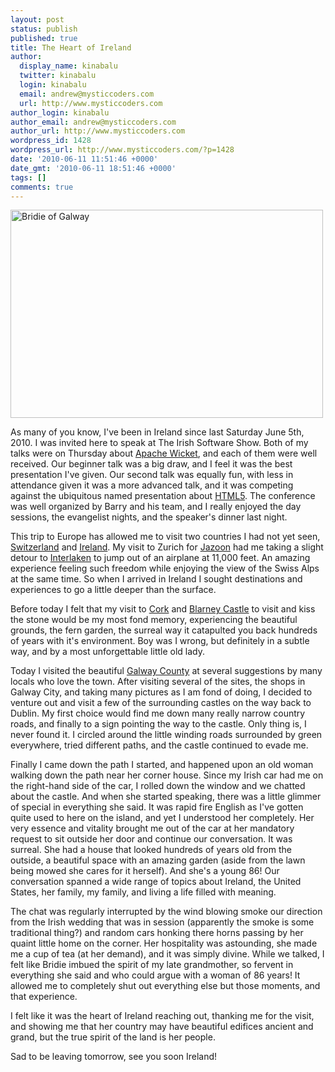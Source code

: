 ```yaml
---
layout: post
status: publish
published: true
title: The Heart of Ireland
author:
  display_name: kinabalu
  twitter: kinabalu
  login: kinabalu
  email: andrew@mysticcoders.com
  url: http://www.mysticcoders.com
author_login: kinabalu
author_email: andrew@mysticcoders.com
author_url: http://www.mysticcoders.com
wordpress_id: 1428
wordpress_url: http://www.mysticcoders.com/?p=1428
date: '2010-06-11 11:51:46 +0000'
date_gmt: '2010-06-11 18:51:46 +0000'
tags: []
comments: true
---
```

<a href="http://www.flickr.com/photos/kinabalu/4690785253/" title="Bridie of Galway by kinabalu, on Flickr" target="_blank"><img src="https://farm5.static.flickr.com/4029/4690785253_420f921e10.jpg" width="500" height="333" alt="Bridie of Galway" /></a>

As many of you know, I've been in Ireland since last Saturday June 5th, 2010.  I was invited here to speak at The Irish Software Show.  Both of my talks were on Thursday about <a href="http://wicket.apache.org" target="_blank">Apache Wicket</a>, and each of them were well received.  Our beginner talk was a big draw, and I feel it was the best presentation I've given.  Our second talk was equally fun, with less in attendance given it was a more advanced talk, and it was competing against the ubiquitous named presentation about <a href="http://en.wikipedia.org/wiki/HTML5" target="_blank">HTML5</a>.  The conference was well organized by Barry and his team, and I really enjoyed the day sessions, the evangelist nights, and the speaker's dinner last night.

This trip to Europe has allowed me to visit two countries I had not yet seen, <a href="http://en.wikipedia.org/wiki/Switzerland" target="_blank">Switzerland</a> and <a href="http://en.wikipedia.org/wiki/Ireland" target="_blank">Ireland</a>.  My visit to Zurich for <a href="http://jazoon.com" target="_blank">Jazoon</a> had me taking a slight detour to <a href="http://en.wikipedia.org/wiki/Interlaken" target="_blank">Interlaken</a> to jump out of an airplane at 11,000 feet.  An amazing experience feeling such freedom while enjoying the view of the Swiss Alps at the same time.  So when I arrived in Ireland I sought destinations and experiences to go a little deeper than the surface.

Before today I felt that my visit to <a href="http://en.wikipedia.org/wiki/Cork" target="_blank">Cork</a> and <a href="http://en.wikipedia.org/wiki/Blarney_Castle" target="_blank">Blarney Castle</a> to visit and kiss the stone would be my most fond memory, experiencing the beautiful grounds, the fern garden, the surreal way it catapulted you back hundreds of years with it's environment.  Boy was I wrong, but definitely in a subtle way, and by a most unforgettable little old lady.

Today I visited the beautiful <a href="http://en.wikipedia.org/wiki/Galway" target="_blank">Galway County</a> at several suggestions by many locals who love the town.  After visiting several of the sites, the shops in Galway City, and taking many pictures as I am fond of doing, I decided to venture out and visit a few of the surrounding castles on the way back to Dublin.  My first choice would find me down many really narrow country roads, and finally to a sign pointing the way to the castle.  Only thing is, I never found it.  I circled around the little winding roads surrounded by green everywhere, tried different paths, and the castle continued to evade me.

Finally I came down the path I started, and happened upon an old woman walking down the path near her corner house.  Since my Irish car had me on the right-hand side of the car, I rolled down the window and we chatted about the castle.  And when she started speaking, there was a little glimmer of special in everything she said.  It was rapid fire English as I've gotten quite used to here on the island, and yet I understood her completely.  Her very essence and vitality brought me out of the car at her mandatory request to sit outside her door and continue our conversation.  It was surreal.  She had a house that looked hundreds of years old from the outside, a beautiful space with an amazing garden (aside from the lawn being mowed she cares for it herself).  And she's a young 86!  Our conversation spanned a wide range of topics about Ireland, the United States, her family, my family, and living a life filled with meaning.  

The chat was regularly interrupted by the wind blowing smoke our direction from the Irish wedding that was in session (apparently the smoke is some traditional thing?) and random cars honking there horns passing by her quaint little home on the corner.  Her hospitality was astounding, she made me a cup of tea (at her demand), and it was simply divine.  While we talked, I felt like Bridie imbued the spirit of my late grandmother, so fervent in everything she said and who could argue with a woman of 86 years!  It allowed me to completely shut out everything else but those moments, and that experience.  

I felt like it was the heart of Ireland reaching out, thanking me for the visit, and showing me that her country may have beautiful edifices ancient and grand, but the true spirit of the land is her people.

Sad to be leaving tomorrow, see you soon Ireland!

